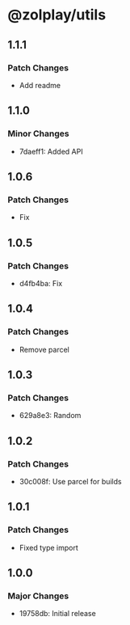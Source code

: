 # @zolplay/utils

## 1.1.1

### Patch Changes

- Add readme

## 1.1.0

### Minor Changes

- 7daeff1: Added API

## 1.0.6

### Patch Changes

- Fix

## 1.0.5

### Patch Changes

- d4fb4ba: Fix

## 1.0.4

### Patch Changes

- Remove parcel

## 1.0.3

### Patch Changes

- 629a8e3: Random

## 1.0.2

### Patch Changes

- 30c008f: Use parcel for builds

## 1.0.1

### Patch Changes

- Fixed type import

## 1.0.0

### Major Changes

- 19758db: Initial release

